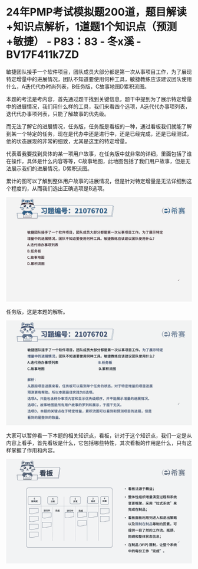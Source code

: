 # 24年PMP考试模拟题200道，题目解读+知识点解析，1道题1个知识点（预测+敏捷） - P83：83 - 冬x溪 - BV17F411k7ZD

敏捷团队接手一个软件项目，团队成员大部分都是第一次从事项目工作，为了展现特定增量中的进展情况，团队不知道要使用何种工具，敏捷教练应该建议团队使用什么，A迭代代办时尚列表，B任务版，C故事地图D累积流图。

本题的考法是考内容，首先通过题干找到关键信息，题干中提到为了展示特定增量中的进展情况，我们用什么样的工具，我们来看四个选项，A迭代代办事项列表，迭代代办事项列表，只能了解故事的优先级。

而无法了解它的进展情况，任务版，任务版是看板的一种，通过看板我们就能了解到某一个特定的任务，现在是代办中还是进行中，还是已经完成，还是已经测试，他的状态展现的非常的细致，尤其是这里的特定增量。

代表着我要找到具体的某一项用户故事，在任务版中就非常的详细，里面包括了谁在操作，具体是什么内容等等，C故事地图，此地图包括了我们用户故事，但是无法展示我们的进展情况，D累积流图。

累计的图可以了解到整体用户故事的进展情况，但是针对特定增量是无法详细到这个程度的，从而我们选出正确选项是B选项。



![](img/cb017cfb3c551aea01d882c0c156f383_1.png)

任务版，这是本题的解析。

![](img/cb017cfb3c551aea01d882c0c156f383_3.png)

大家可以暂停看一下本题的相关知识点，看板，针对于这个知识点，我们一定是从内容上看手，首先看板是什么，它包括哪些特性，其次看板的作用是什么，只有这样掌握了作用和内容。



![](img/cb017cfb3c551aea01d882c0c156f383_5.png)